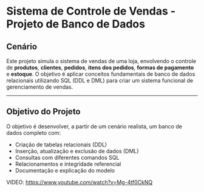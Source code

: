 #  Sistema de Controle de Vendas - Projeto de Banco de Dados

## Cenário

Este projeto simula o sistema de vendas de uma loja, envolvendo o controle de **produtos**, **clientes**, **pedidos**, **itens dos pedidos**, **formas de pagamento** e **estoque**. O objetivo é aplicar conceitos fundamentais de banco de dados relacionais utilizando SQL (DDL e DML) para criar um sistema funcional de gerenciamento de vendas.

---

##  Objetivo do Projeto

O objetivo é desenvolver, a partir de um cenário realista, um banco de dados completo com:

- Criação de tabelas relacionais (DDL)
- Inserção, atualização e exclusão de dados (DML)
- Consultas com diferentes comandos SQL
- Relacionamentos e integridade referencial
- Documentação e explicação do modelo

VIDEO: https://www.youtube.com/watch?v=Mg-4tf0CkNQ
